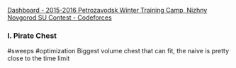 [Dashboard - 2015-2016 Petrozavodsk Winter Training Camp, Nizhny Novgorod SU Contest - Codeforces](https://codeforces.com/gym/100960)
### I. Pirate Chest
#sweeps #optimization 
Biggest volume chest that can fit, the naive is pretty close to the time limit
